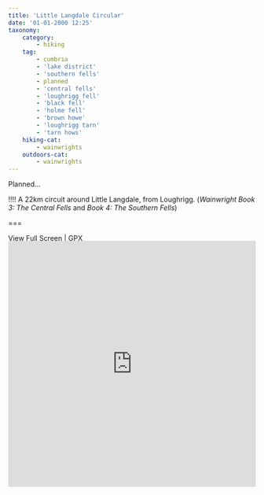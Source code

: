 ```yaml
---
title: 'Little Langdale Circular'
date: '01-01-2000 12:25'
taxonomy:
    category:
        - hiking
    tag:
        - cumbria
        - 'lake district'
        - 'southern fells'
        - planned
        - 'central fells'
        - 'loughrigg fell'
        - 'black fell'
        - 'holme fell'
        - 'brown howe'
        - 'loughrigg tarn'
        - 'tarn hows'
    hiking-cat:
        - wainwrights
    outdoors-cat:
        - wainwrights
---
```


Planned...

!!!! A 22km circuit around Little Langdale, from Loughrigg. (_Wainwright Book 3: The Central Fells_ and *Book 4: The Southern Fells*)

===

[View Full Screen](https://map.mootparadox.com/full/littlelang-plan) | [GPX](https://map.mootparadox.com/gpx/littlelang-plan)  
<p><iframe src="https://map.mootparadox.com/embed/littlelang-plan" height="500" width="100%" style="border:none; margin-top:-1.2em;"></iframe></p>